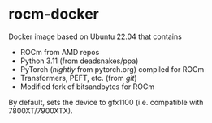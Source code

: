 # rocm-docker
Docker image based on Ubuntu 22.04 that contains
- ROCm from AMD repos
- Python 3.11 (from deadsnakes/ppa)
- PyTorch (*nightly* from pytorch.org) compiled for ROCm
- Transformers, PEFT, etc. (from *git*)
- Modified fork of bitsandbytes for ROCm

By default, sets the device to gfx1100 (i.e. compatible with 7800XT/7900XTX).
